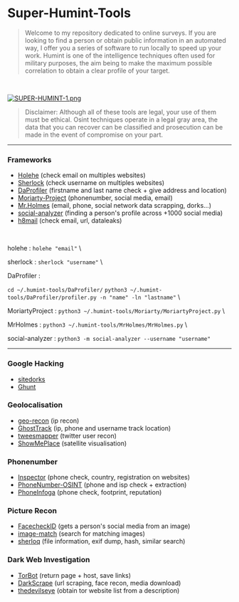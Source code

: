 # Super-Humint-Tools

> Welcome to my repository dedicated to online surveys. If you are looking to find a person or obtain public information in an automated way, I offer you a series of software to run locally to speed up your work. Humint is one of the intelligence techniques often used for military purposes, the aim being to make the maximum possible correlation to obtain a clear profile of your target.

</br>

[![SUPER-HUMINT-1.png](https://i.postimg.cc/TYQvjMpG/SUPER-HUMINT-1.png)](https://postimg.cc/crKzZzR5)

> Disclaimer: Although all of these tools are legal, your use of them must be ethical. Osint techniques operate in a legal gray area, the data that you can recover can be classified and prosecution can be made in the event of compromise on your part.

---

### Frameworks

- [Holehe](https://github.com/megadose/holehe) (check email on multiples websites)
- [Sherlock](https://github.com/sherlock-project/sherlock) (check username on multiples websites)
- [DaProfiler](https://github.com/daprofiler/Daprofiler) (firstname and last name check + give address and location)
- [Moriarty-Project](https://github.com/AzizKpln/Moriarty-Project) (phonenumber, social media, email)
- [Mr.Holmes](https://github.com/Lucksi/Mr.Holmes) (email, phone, social network data scrapping, dorks...)
- [social-analyzer](https://github.com/qeeqbox/social-analyzer) (finding a person's profile across +1000 social media)
- [h8mail](https://github.com/khast3x/h8mail) (check email, url, dataleaks)

</br>


holehe : ```holehe "email"``` \

sherlock : ```sherlock "username"``` \

DaProfiler : 

```cd ~/.humint-tools/DaProfiler/```
```python3 ~/.humint-tools/DaProfiler/profiler.py -n "name" -ln "lastname"``` \

MoriartyProject : ```python3 ~/.humint-tools/Moriarty/MoriartyProject.py``` \

MrHolmes : ```python3 ~/.humint-tools/MrHolmes/MrHolmes.py``` \

social-analyzer : ```python3 -m social-analyzer --username "username"```

---

### Google Hacking

- [sitedorks](https://github.com/Zarcolio/sitedorks)
- [Ghunt](https://github.com/mxrch/GHunt)

### Geolocalisation

- [geo-recon](https://github.com/radioactivetobi/geo-recon) (ip recon)
- [GhostTrack](https://github.com/HunxByts/GhostTrack) (ip, phone and username track location)
- [tweesmapper](https://github.com/r3mlab/tweetsmapper) (twitter user recon)
- [ShowMePlace](https://github.com/OSINT-mindset/ShowMePlace) (satellite visualisation)

### Phonenumber

- [Inspector](https://github.com/N0rz3/Inspector) (phone check, country, registration on websites)
- [PhoneNumber-OSINT](https://github.com/spider863644/PhoneNumber-OSINT) (phone and isp check + extraction)
- [PhoneInfoga](https://github.com/Trena13/PhoneInfoga) (phone check, footprint, reputation)

### Picture Recon

- [FacecheckID](https://facecheck.id/) (gets a person's social media from an image)
- [image-match](https://github.com/rhsimplex/image-match) (search for matching images)
- [sherloq](https://github.com/GuidoBartoli/sherloq) (file information, exif dump, hash, similar search)

### Dark Web Investigation

- [TorBot](https://github.com/DedSecInside/TorBot) (return page + host, save links)
- [DarkScrape](https://github.com/itsmehacker/DarkScrape) (url scraping, face recon, media download)
- [thedevilseye](https://github.com/rly0nheart/thedevilseye) (obtain tor website list from a description)
